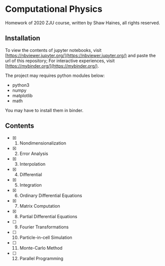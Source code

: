 # Computational Physics

Homework of 2020 ZJU course, written by Shaw Haines, all rights reserved.

## Installation

To view the contents of jupyter notebooks, visit [https://nbviewer.jupyter.org/](https://nbviewer.jupyter.org/) and paste the url of this repository;
For interactive experiences, visit [https://mybinder.org/](https://mybinder.org/).

The project may requires python modules below:

* python3
* numpy
* matplotlib
* math

You may have to install them in binder.

## Contents

- [x] 1. Nondimensionalization
- [x] 2. Error Analysis
- [x] 3. Interpolation
- [x] 4. Differential
- [x] 5. Integration
- [x] 6. Ordinary Differential Equations
- [x] 7. Matrix Computation
- [x] 8. Partial Differential Equations
- [ ] 9. Fourier Transformations
- [ ] 10. Particle-in-cell Simulation
- [ ] 11. Monte-Carlo Method
- [ ] 12. Parallel Programming

